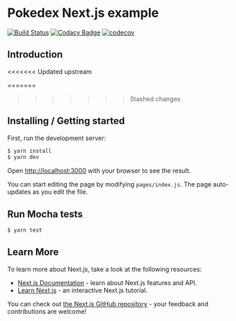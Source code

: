 # Pokedex Next.js example

[![Build Status](https://img.shields.io/travis/pikamachu/pika-pika-pokedex-nextjs/master.svg)](https://travis-ci.org/pikamachu/pika-pika-pokedex-nextjs)
[![Codacy Badge](https://api.codacy.com/project/badge/Grade/7a5d465f487e4f55a8e50e8201cc69b1)](https://www.codacy.com/project/antonio.marin.jimenez/pika-pika-pokedex-nextjs/dashboard?utm_source=github.com&utm_medium=referral&utm_content=pikamachu/pika-pika-pokedex-nextjs&utm_campaign=Badge_Grade_Dashboard)
[![codecov](https://codecov.io/gh/pikamachu/pika-pika-pokedex-nextjs/branch/master/graph/badge.svg)](https://codecov.io/gh/pikamachu/pika-pika-pokedex-nextjs)

## Introduction

<<<<<<< Updated upstream

=======

> > > > > > > Stashed changes

## Installing / Getting started

First, run the development server:

```bash
$ yarn install
$ yarn dev
```

Open [http://localhost:3000](http://localhost:3000) with your browser to see the result.

You can start editing the page by modifying `pages/index.js`. The page auto-updates as you edit the file.

## Run Mocha tests

```bash
$ yarn test
```

## Learn More

To learn more about Next.js, take a look at the following resources:

- [Next.js Documentation](https://nextjs.org/docs) - learn about Next.js features and API.
- [Learn Next.js](https://nextjs.org/learn) - an interactive Next.js tutorial.

You can check out [the Next.js GitHub repository](https://github.com/vercel/next.js/) - your feedback and contributions are welcome!
